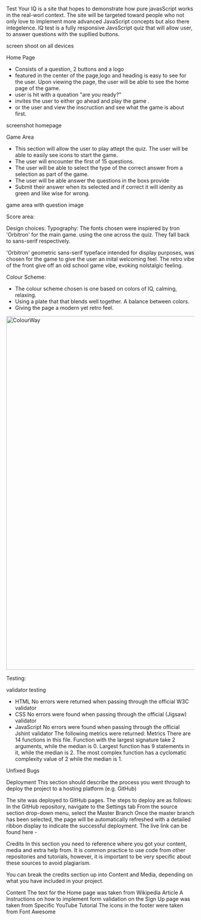  Test Your IQ is a site that hopes to demonstrate how pure javasScript works in the real-worl context. The site will be targeted toward people who not only love to implement more advanced JavaScript concepts but also there integelence. IQ test is a fully responsive JavsScript quiz that will allow user, to answer questions with the supllied buttons.

screen shoot on all devices 

Home Page
- Consists of a question, 2 buttons and a logo
- featured in the center of the page,logo and heading is easy to see for the user. Upon viewing the page, the user will be able to see the home page of the game.
- user is hit with a queation "are you ready?"
- invites the user to either go ahead and play the game .
- or the user and view the inscruction and see what the game is about first.

screenshot homepage 

Game Area
- This section will allow the user to play attept the quiz. The user will be able to easily see icons to start the game.
- The user will encounter the first of 15 questions.
- The user will be able to select the type of the correct answer from a selection as part of the game.
- The user will be able answer the questions in the boxs provide
- Submit their answer when its selected and if correct it will idenity as green and like wise for wrong.

game area with question image 

Score area:

Design choices:
Typography:
The fonts chosen were inspiered by tron 'Orbitron' for the main game. using the one across the quiz. They fall back to sans-serif respectively.

'Orbitron'  geometric sans-serif typeface intended for display purposes, was chosen for the game to give the user an inital welcoming feel. The retro vibe of the front give off an old school game vibe, evoking  nolstalgic feeling.


Colour Scheme:
- The colour scheme chosen is one based on colors of IQ, calming, relaxing. 
- Using a plate that that blends well together. A balance between colors.
- Giving the page a modern yet retro feel. 
<img width="942" alt="ColourWay" src="https://user-images.githubusercontent.com/92300148/153240913-0db5cb2b-ac4f-4584-9c8a-e3781801fcaf.png">



Testing:

validator testing 
- HTML
No errors were returned when passing through the official W3C validator
- CSS
No errors were found when passing through the official (Jigsaw) validator
- JavaScript
No errors were found when passing through the official Jshint validator
The following metrics were returned:
Metrics
There are 14 functions in this file.
Function with the largest signature take 2 arguments, while the median is 0.
Largest function has 9 statements in it, while the median is 2.
The most complex function has a cyclomatic complexity value of 2 while the median is 1.

Unfixed Bugs


Deployment
This section should describe the process you went through to deploy the project to a hosting platform (e.g. GitHub)

The site was deployed to GitHub pages. The steps to deploy are as follows:
In the GitHub repository, navigate to the Settings tab
From the source section drop-down menu, select the Master Branch
Once the master branch has been selected, the page will be automatically refreshed with a detailed ribbon display to indicate the successful deployment.
The live link can be found here -

Credits
In this section you need to reference where you got your content, media and extra help from. It is common practice to use code from other repositories and tutorials, however, it is important to be very specific about these sources to avoid plagiarism.

You can break the credits section up into Content and Media, depending on what you have included in your project.

Content
The text for the Home page was taken from Wikipedia Article A
Instructions on how to implement form validation on the Sign Up page was taken from Specific YouTube Tutorial
The icons in the footer were taken from Font Awesome

